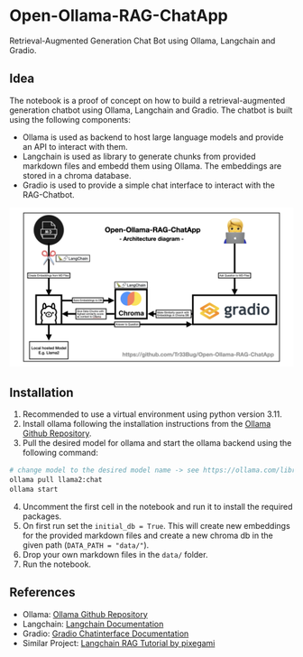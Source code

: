 # Open-Ollama-RAG-ChatApp
Retrieval-Augmented Generation Chat Bot using Ollama, Langchain and Gradio.

## Idea
The notebook is a proof of concept on how to build a retrieval-augmented generation chatbot using Ollama, Langchain and Gradio. The chatbot is built using the following components:
- Ollama is used as backend to host large language models and provide an API to interact with them.
- Langchain is used as library to generate chunks from provided markdown files and embedd them using Ollama. The embeddings are stored in a chroma database.
- Gradio is used to provide a simple chat interface to interact with the RAG-Chatbot.

![RAG-ChatAPP Architecture](RAG-Architecture.png)

## Installation
1. Recommended to use a virtual environment using python version 3.11.
2. Install ollama following the installation instructions from the [Ollama Github Repository](https://github.com/ollama/ollama).
3. Pull the desired model for ollama and start the ollama backend using the following command:
```bash
# change model to the desired model name -> see https://ollama.com/library for other models
ollama pull llama2:chat
ollama start
```
4. Uncomment the first cell in the notebook and run it to install the required packages.
5. On first run set the `initial_db = True`. This will create new embeddings for the provided markdown files and create a new chroma db in the given path (`DATA_PATH = "data/"`).
6. Drop your own markdown files in the `data/` folder. 
7. Run the notebook. 

## References
- Ollama: [Ollama Github Repository](https://github.com/ollama/ollama)
- Langchain: [Langchain Documentation](https://python.langchain.com/docs/get_started/introduction)
- Gradio: [Gradio Chatinterface Documentation](https://www.gradio.app/docs/chatinterface)
- Similar Project: [Langchain RAG Tutorial by pixegami](https://github.com/pixegami/langchain-rag-tutorial)